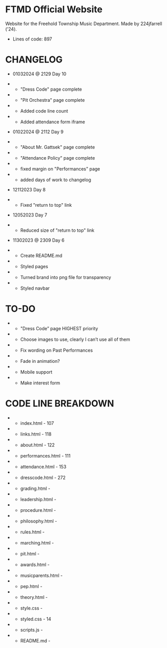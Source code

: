 # FTMD Official Website

Website for the Freehold Township Music Department. Made by 224jfarrell ('24).

- Lines of code: 897

# CHANGELOG

- 01032024 @ 2129 Day 10
- - "Dress Code" page complete
- - "Pit Orchestra" page complete
- - Added code line count
- - Added attendance form iframe

- 01022024 @ 2112 Day 9
- - "About Mr. Gattsek" page complete
- - "Attendance Policy" page complete
- - fixed margin on "Performances" page
- - added days of work to changelog

- 12112023 Day 8
- - Fixed "return to top" link

- 12052023 Day 7
- - Reduced size of "return to top" link

- 11302023 @ 2309 Day 6
- - Create README.md
- - Styled pages
- - Turned brand into png file for transparency
- - Styled navbar

# TO-DO

- - "Dress Code” page HIGHEST priority
- - Choose images to use, clearly I can’t use all of them
- - Fix wording on Past Performances
- - Fade in animation?
- - Mobile support
- - Make interest form

# CODE LINE BREAKDOWN

- - index.html - 107
- - links.html - 118
- - about.html - 122
- - performances.html - 111
- - attendance.html - 153
- - dresscode.html - 272
- - grading.html - 
- - leadership.html -
- - procedure.html -
- - philosophy.html -
- - rules.html - 
- - marching.html -
- - pit.html - 
- - awards.html -
- - musicparents.html -
- - pep.html -
- - theory.html - 
- - style.css - 
- - styled.css - 14
- - scripts.js -
- - README.md - 